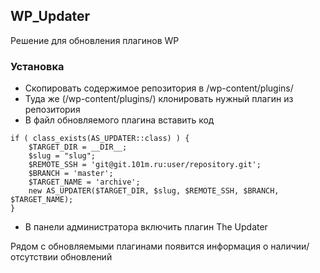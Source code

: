 ## WP_Updater
Решение для обновления плагинов WP

### Установка
* Скопировать содержимое репозитория в /wp-content/plugins/
* Туда же (/wp-content/plugins/) клонировать нужный плагин из репозитория
* В файл обновляемого плагина вставить код

```
if ( class_exists(AS_UPDATER::class) ) {
	$TARGET_DIR = __DIR__;
	$slug = "slug";
	$REMOTE_SSH = 'git@git.101m.ru:user/repository.git';
	$BRANCH = 'master';
	$TARGET_NAME = 'archive';
	new AS_UPDATER($TARGET_DIR, $slug, $REMOTE_SSH, $BRANCH, $TARGET_NAME);
}
```

* В панели администратора включить плагин The Updater

Рядом с обновляемыми плагинами появится информация о наличии/отсутствии обновлений